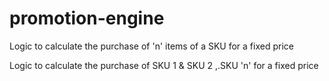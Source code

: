 # promotion-engine 

 Logic to calculate the purchase of 'n' items of a SKU for a fixed price
 
 Logic to calculate the purchase of SKU 1 & SKU 2 ,.SKU 'n' for a fixed price 
